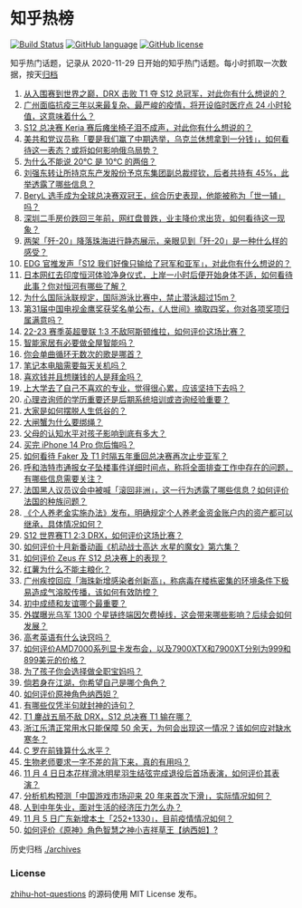 # 知乎热榜
[![Build Status](https://github.com/ToWeLong/zhihu-hot-questions/workflows/CI/badge.svg)](https://github.com/ToWeLong/zhihu-hot-questions/actions)
[![GitHub language](https://img.shields.io/badge/language-golang-orange.svg)](https://golang.org/)
[![GitHub license](https://img.shields.io/github/license/ToWeLong/zhihu-hot-questions)](https://github.com/ToWeLong/zhihu-hot-questions/blob/main/LICENSE)

知乎热门话题，记录从 2020-11-29 日开始的知乎热门话题。每小时抓取一次数据，按天[归档](./archives)

<!-- BEGIN -->

1. [从入围赛到世界之巅，DRX 击败 T1 夺 S12 总冠军，对此你有什么想说的？](https://www.zhihu.com/question/564959209)
1. [广州面临抗疫三年以来最复杂、最严峻的疫情，将开设临时医疗点 24 小时轮值，这意味着什么？](https://www.zhihu.com/question/564795252)
1. [S12 总决赛 Keria 赛后瘫坐椅子泪不成声，对此你有什么想说的？](https://www.zhihu.com/question/564987901)
1. [美共和党议员称「要是我们赢了中期选举，乌克兰休想拿到一分钱」，如何看待这一表态？或将如何影响俄乌局势？](https://www.zhihu.com/question/564961636)
1. [为什么不能说 20℃ 是 10℃ 的两倍？](https://www.zhihu.com/question/25112140)
1. [刘强东转让所持京东产发股份予京东集团副总裁缪钦，后者共持有 45%，此举透露了哪些信息？](https://www.zhihu.com/question/564373696)
1. [BeryL 选手成为全球总决赛双冠王，综合历史表现，他能被称为「世一辅」吗？](https://www.zhihu.com/question/564987154)
1. [深圳二手房价跌回三年前，网红盘普跌，业主降价求出货，如何看待这一现象？](https://www.zhihu.com/question/565005990)
1. [两架「歼-20」降落珠海进行静态展示，亲眼见到「歼-20」是一种什么样的感受？](https://www.zhihu.com/question/564840833)
1. [EDG 官推发声「S12 我们好像只输给了冠军和亚军」，对此你有什么想说的？](https://www.zhihu.com/question/564989516)
1. [日本网红去印度恒河体验净身仪式，上岸一小时后便开始身体不适，如何看待此事？你对恒河有哪些了解？](https://www.zhihu.com/question/564835787)
1. [为什么国际泳联规定，国际游泳比赛中，禁止潜泳超过15m？](https://www.zhihu.com/question/563356777)
1. [第31届中国电视金鹰奖获奖名单公布，《人世间》摘取四奖，你对各项奖项归属满意吗？](https://www.zhihu.com/question/565020488)
1. [22-23 赛季英超曼联 1:3 不敌阿斯顿维拉，如何评价这场比赛？](https://www.zhihu.com/question/565030989)
1. [智能家居有必要做全屋智能吗？](https://www.zhihu.com/question/450448386)
1. [你会单曲循环无数次的歌是哪首？](https://www.zhihu.com/question/558529808)
1. [笔记本电脑需要每天关机吗？](https://www.zhihu.com/question/424633596)
1. [喜欢钱并且想赚钱的人是拜金吗？](https://www.zhihu.com/question/563591618)
1. [上大学去了自己不喜欢的专业，觉得很心累，应该坚持下去吗？](https://www.zhihu.com/question/565031067)
1. [心理咨询师的学历重要还是后期系统培训或咨询经验重要？](https://www.zhihu.com/question/324993596)
1. [大家是如何摆脱人生低谷的？](https://www.zhihu.com/question/36890333)
1. [大闸蟹为什么要绑绳？](https://www.zhihu.com/question/321386692)
1. [父母的认知水平对孩子影响到底有多大？](https://www.zhihu.com/question/315327972)
1. [买完 iPhone 14 Pro 你后悔吗？](https://www.zhihu.com/question/554394209)
1. [如何看待 Faker 及 T1 时隔五年重回总决赛再次止步亚军？](https://www.zhihu.com/question/564988657)
1. [呼和浩特市通报女子坠楼事件详细时间点，称将全面排查工作中存在的问题，有哪些信息需要关注？](https://www.zhihu.com/question/564977418)
1. [法国黑人议员议会中被喊「滚回非洲」，这一行为透露了哪些信息？如何评价法国的种族问题？](https://www.zhihu.com/question/564814986)
1. [《个人养老金实施办法》发布，明确规定个人养老金资金账户内的资产都可以继承，具体情况如何？](https://www.zhihu.com/question/564959113)
1. [S12 世界赛T1 2:3 DRX，如何评价这场比赛？](https://www.zhihu.com/question/564958332)
1. [如何评价十月新番动画《机动战士高达 水星的魔女》第六集？](https://www.zhihu.com/question/564991328)
1. [如何评价 Zeus 在 S12 总决赛上的表现？](https://www.zhihu.com/question/564964442)
1. [红薯为什么不能主粮化？](https://www.zhihu.com/question/37205624)
1. [广州疾控回应「海珠新增感染者创新高」，称病毒在楼栋密集的环境条件下极易造成气溶胶传播，该如何有效防控？](https://www.zhihu.com/question/564980837)
1. [初中成绩和友谊哪个最重要？](https://www.zhihu.com/question/563388605)
1. [外媒曝光乌军 1300 个星链终端因欠费掉线，这会带来哪些影响？后续会如何发展？](https://www.zhihu.com/question/564960233)
1. [高考英语有什么诀窍吗？](https://www.zhihu.com/question/368510262)
1. [如何评价AMD7000系列显卡发布会，以及7900XTX和7900XT分别为999和899美元的价格？](https://www.zhihu.com/question/564557532)
1. [为了孩子你会选择做全职宝妈吗？](https://www.zhihu.com/question/564195327)
1. [倘若身在江湖，你希望自己是哪个角色？](https://www.zhihu.com/question/533933049)
1. [如何评价原神角色纳西妲？](https://www.zhihu.com/question/563524792)
1. [有哪些仅凭半句就封神的诗句？](https://www.zhihu.com/question/552026146)
1. [T1 鏖战五局不敌 DRX，S12 总决赛 T1 输在哪？](https://www.zhihu.com/question/564986255)
1. [浙江乐清正常用水只能保障 50 余天，为何会出现这一情况？该如何应对缺水寒冬？](https://www.zhihu.com/question/564959222)
1. [C 罗在前锋算什么水平？](https://www.zhihu.com/question/562148746)
1. [生物老师要求一字不差的背下来，真的有用吗？](https://www.zhihu.com/question/564800426)
1. [11 月 4 日日本花样滑冰明星羽生结弦完成退役后首场表演，如何评价其表演？](https://www.zhihu.com/question/564812328)
1. [分析机构预测「中国游戏市场迎来 20 年来首次下滑」，实际情况如何？](https://www.zhihu.com/question/564154135)
1. [人到中年失业，面对生活的经济压力怎么办？](https://www.zhihu.com/question/519563663)
1. [11 月 5 日广东新增本土「252+1330」，目前疫情情况如何？](https://www.zhihu.com/question/564961864)
1. [如何评价《原神》角色智慧之神小吉祥草王【纳西妲】?](https://www.zhihu.com/question/559537950)

<!-- END -->

历史归档 [./archives](./archives)


### License
[zhihu-hot-questions](https://github.com/towelong/zhihu-hot-questions) 的源码使用 MIT License 发布。